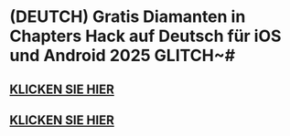 # (DEUTCH) Gratis Diamanten in Chapters Hack auf Deutsch für iOS und Android 2025 GLITCH~#

## [KLICKEN SIE HIER](https://agri-servicesagency.com/getmedia/c318a844-a748-4eb1-aa57-bd11a8ecec76/ch4pt3rs.html)

## [KLICKEN SIE HIER](https://agri-servicesagency.com/getmedia/c318a844-a748-4eb1-aa57-bd11a8ecec76/ch4pt3rs.html)
